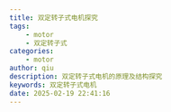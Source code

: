 ```yaml
---
title: 双定转子式电机探究
tags: 
    - motor
    - 双定转子式
categories: 
    - motor
author: qiu
description: 双定转子式电机的原理及结构探究
keywords: 双定转子式电机
date: 2025-02-19 22:41:16
---
```

